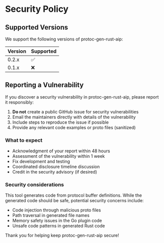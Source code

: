 # Security Policy

## Supported Versions

We support the following versions of protoc-gen-rust-aip:

| Version | Supported          |
| ------- | ------------------ |
| 0.2.x   | :white_check_mark: |
| 0.1.x   | :x:                |

## Reporting a Vulnerability

If you discover a security vulnerability in protoc-gen-rust-aip, please report it responsibly:

1. **Do not** create a public GitHub issue for security vulnerabilities
2. Email the maintainers directly with details of the vulnerability
3. Include steps to reproduce the issue if possible
4. Provide any relevant code examples or proto files (sanitized)

### What to expect

- Acknowledgment of your report within 48 hours
- Assessment of the vulnerability within 1 week
- Fix development and testing
- Coordinated disclosure timeline discussion
- Credit in the security advisory (if desired)

### Security considerations

This tool generates code from protocol buffer definitions. While the generated code should be safe, potential security concerns include:

- Code injection through malicious proto files
- Path traversal in generated file names
- Memory safety issues in the Go plugin code
- Unsafe code patterns in generated Rust code

Thank you for helping keep protoc-gen-rust-aip secure!
